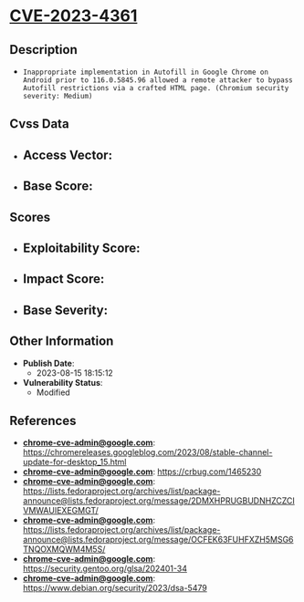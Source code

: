 
# [CVE-2023-4361](https://chromereleases.googleblog.com/2023/08/stable-channel-update-for-desktop_15.html)

## Description

- `Inappropriate implementation in Autofill in Google Chrome on Android prior to 116.0.5845.96 allowed a remote attacker to bypass Autofill restrictions via a crafted HTML page. (Chromium security severity: Medium)`

## Cvss Data

- **Access Vector**:
  - 
- **Base Score**:
  - 

## Scores

- **Exploitability Score**:
  - 
- **Impact Score**:
  - 
- **Base Severity**:
  - 

## Other Information

- **Publish Date**:
  - 2023-08-15 18:15:12
- **Vulnerability Status**:
  - Modified

## References

- **chrome-cve-admin@google.com**: https://chromereleases.googleblog.com/2023/08/stable-channel-update-for-desktop_15.html
- **chrome-cve-admin@google.com**: https://crbug.com/1465230
- **chrome-cve-admin@google.com**: https://lists.fedoraproject.org/archives/list/package-announce@lists.fedoraproject.org/message/2DMXHPRUGBUDNHZCZCIVMWAUIEXEGMGT/
- **chrome-cve-admin@google.com**: https://lists.fedoraproject.org/archives/list/package-announce@lists.fedoraproject.org/message/OCFEK63FUHFXZH5MSG6TNQOXMQWM4M5S/
- **chrome-cve-admin@google.com**: https://security.gentoo.org/glsa/202401-34
- **chrome-cve-admin@google.com**: https://www.debian.org/security/2023/dsa-5479
